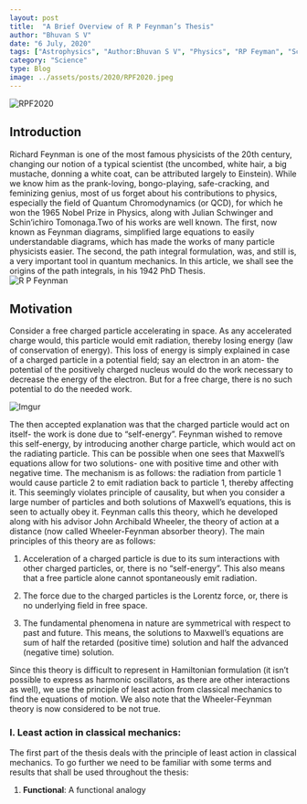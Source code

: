 ```yaml
---
layout: post
title:  "A Brief Overview of R P Feynman’s Thesis"
author: "Bhuvan S V"
date: "6 July, 2020"
tags: ["Astrophysics", "Author:Bhuvan S V", "Physics", "RP Feyman", "Science", "SEDS Celestia"]
category: "Science"
type: Blog
image: ../assets/posts/2020/RPF2020.jpeg
---
```


![RPF2020](../assets/posts/2020/RPF2020.jpeg)

## Introduction

Richard Feynman is one of the most famous physicists of the 20th century, changing our notion of a typical scientist (the uncombed, white hair, a big mustache, donning a white coat, can be attributed largely to Einstein). While we know him as the prank-loving, bongo-playing, safe-cracking, and feminizing genius, most of us forget about his contributions to  physics, especially the field of Quantum Chromodynamics (or QCD), for which he won the 1965 Nobel Prize in Physics, along with Julian Schwinger and Schin’ichiro Tomonaga.Two of his works are well known. The first, now known as Feynman diagrams, simplified large equations to easily understandable diagrams, which has made the works of many particle physicists easier. The second, the path integral formulation, was, and still is, a very important tool in quantum mechanics. In this article, we shall see the origins of the path integrals, in his 1942 PhD Thesis.
\
![R P Feynman](https://i.imgur.com/0TmWgr5m.png)

## Motivation

Consider a free charged particle accelerating in space. As any accelerated charge would, this particle would emit radiation, thereby losing energy (law of conservation of energy). This loss of energy is simply explained in case of a charged particle in a potential field; say an electron in an atom- the potential of the positively charged nucleus would do the work necessary to decrease the energy of the electron. But for a free charge, there is no such potential to do the needed work.

![Imgur](https://i.imgur.com/1gNnE1cm.png)  

The then accepted explanation was that the charged particle would act on itself- the work is done due to “self-energy”. Feynman wished to remove this self-energy, by introducing another charge particle, which would act on the radiating particle. This can be possible when one sees that Maxwell’s equations allow for two solutions- one with positive time and other with negative time. The mechanism is as follows: the radiation from particle 1 would cause particle 2 to emit radiation back to particle 1, thereby affecting it. This seemingly violates principle of causality, but when you consider a large number of particles and both solutions of Maxwell’s equations, this is seen to actually obey it. Feynman calls this theory, which he developed along with his advisor John Archibald Wheeler, the theory of action at a distance (now called Wheeler-Feynman absorber theory). The main principles of this theory are as follows:  

1. Acceleration of a charged particle is due to its sum interactions with other charged particles, or, there is no “self-energy”. This also means that a free particle alone cannot spontaneously emit radiation.

2. The force due to the charged particles is the Lorentz force, or, there is no underlying field in free space.

3. The fundamental phenomena in nature are symmetrical with respect to past and future. This means, the solutions to Maxwell’s equations are sum of half the retarded (positive time) solution and half the advanced (negative time) solution.

Since this theory is difficult to represent in Hamiltonian formulation (it isn’t possible to express as harmonic oscillators, as there are other interactions as well), we use the principle of least action from classical mechanics to find the equations of motion. We also note that the Wheeler-Feynman theory is now considered to be not true.

### I. Least action in classical mechanics:

The first part of the thesis deals with the principle of least action in classical mechanics. To go further we need to be familiar with some terms and results that shall be used throughout the thesis:

1. **Functional**: A functional analogy 

